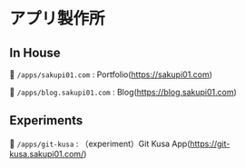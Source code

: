 # アプリ製作所

## In House

🌸 `/apps/sakupi01.com` : Portfolio(<https://sakupi01.com>)

🌸 `/apps/blog.sakupi01.com` : Blog(<https://blog.sakupi01.com>)

## Experiments

🌸 `/apps/git-kusa` : （experiment）Git Kusa App(<https://git-kusa.sakupi01.com/>)
